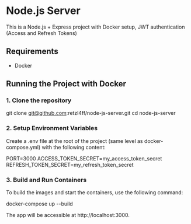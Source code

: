 # Node.js Server

This is a Node.js + Express project with Docker setup, JWT authentication (Access and Refresh Tokens)

## Requirements

- Docker

## Running the Project with Docker

### 1. Clone the repository

git clone git@github.com:retzl4ff/node-js-server.git
cd node-js-server

### 2. Setup Environment Variables
Create a .env file at the root of the project (same level as docker-compose.yml) with the following content:

PORT=3000
ACCESS_TOKEN_SECRET=my_access_token_secret
REFRESH_TOKEN_SECRET=my_refresh_token_secret

### 3. Build and Run Containers
To build the images and start the containers, use the following command:

docker-compose up --build

The app will be accessible at http://localhost:3000.
